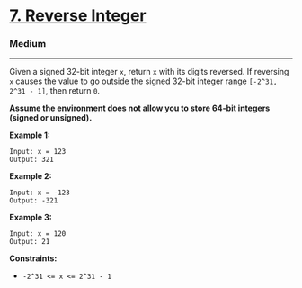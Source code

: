 # [7. Reverse Integer](https://leetcode.com/problems/reverse-integer/)

<h3>Medium</h3>
<hr>

Given a signed 32-bit integer `x`, return `x` with its digits reversed. If reversing `x` causes the value to go outside the signed 32-bit integer range `[-2^31, 2^31 - 1]`, then return `0`.

**Assume the environment does not allow you to store 64-bit integers (signed or unsigned).** 


**Example 1:** 


```
Input: x = 123
Output: 321

```



**Example 2:** 


```
Input: x = -123
Output: -321

```



**Example 3:** 


```
Input: x = 120
Output: 21

```




**Constraints:** 


- `-2^31 <= x <= 2^31 - 1`

